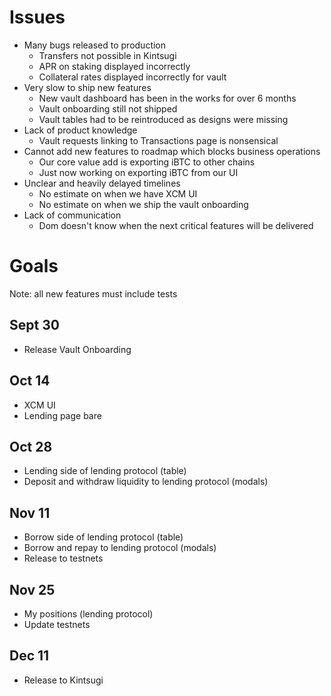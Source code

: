 # Issues

- Many bugs released to production
  - Transfers not possible in Kintsugi
  - APR on staking displayed incorrectly
  - Collateral rates displayed incorrectly for vault
- Very slow to ship new features
  - New vault dashboard has been in the works for over 6 months
  - Vault onboarding still not shipped
  - Vault tables had to be reintroduced as designs were missing
- Lack of product knowledge
  - Vault requests linking to Transactions page is nonsensical
- Cannot add new features to roadmap which blocks business operations
  - Our core value add is exporting iBTC to other chains
  - Just now working on exporting iBTC from our UI
- Unclear and heavily delayed timelines
  - No estimate on when we have XCM UI
  - No estimate on when we ship the vault onboarding
- Lack of communication
  - Dom doesn't know when the next critical features will be delivered

# Goals

Note: all new features must include tests

## Sept 30

- Release Vault Onboarding

## Oct 14

- XCM UI
- Lending page bare

## Oct 28

- Lending side of lending protocol (table)
- Deposit and withdraw liquidity to lending protocol (modals)

## Nov 11

- Borrow side of lending protocol (table)
- Borrow and repay to lending protocol (modals)
- Release to testnets

## Nov 25

- My positions (lending protocol)
- Update testnets

## Dec 11

- Release to Kintsugi
